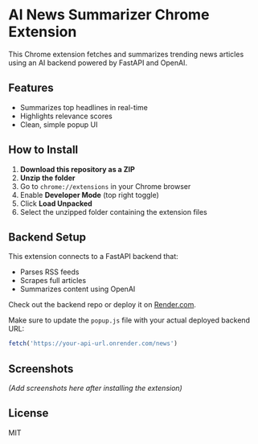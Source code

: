 # AI News Summarizer Chrome Extension

This Chrome extension fetches and summarizes trending news articles using an AI backend powered by FastAPI and OpenAI.

## Features
- Summarizes top headlines in real-time
- Highlights relevance scores
- Clean, simple popup UI

## How to Install

1. **Download this repository as a ZIP**
2. **Unzip the folder**
3. Go to `chrome://extensions` in your Chrome browser
4. Enable **Developer Mode** (top right toggle)
5. Click **Load Unpacked**
6. Select the unzipped folder containing the extension files

## Backend Setup

This extension connects to a FastAPI backend that:
- Parses RSS feeds
- Scrapes full articles
- Summarizes content using OpenAI

Check out the backend repo or deploy it on [Render.com](https://render.com).

Make sure to update the `popup.js` file with your actual deployed backend URL:
```js
fetch('https://your-api-url.onrender.com/news')
```

## Screenshots
*(Add screenshots here after installing the extension)*

## License
MIT